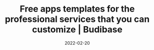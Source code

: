 ---
date: 2022-02-20
title: "Free apps templates for the professional services that you can customize | Budibase"
description: "Browse our collection of professional services app templates, customize for free, and self-host on your own infrastructure or let Budibase manage everything for you."
images: ["/small-business-apps/budibase.png"]
draft: "false"
type: templates
layout: list
---